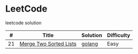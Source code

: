 # LeetCode
leetcode solution

| # | Title | Solution | Difficulty |
| ---- | ---- | ---- | ----|
| 21 | [Merge Two Sorted Lists](https://leetcode.com/problems/merge-two-sorted-lists/) | [golang](https://github.com/LooJee/LeetCode/blob/master/algorithms/golang/21MergeTwoSortedLists/21MergeTwoSortedLists.go) | Easy |

